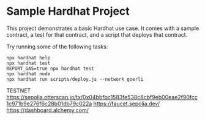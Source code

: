 # Sample Hardhat Project

This project demonstrates a basic Hardhat use case. It comes with a sample contract, a test for that contract, and a script that deploys that contract.

Try running some of the following tasks:

```shell
npx hardhat help
npx hardhat test
REPORT_GAS=true npx hardhat test
npx hardhat node
npx hardhat run scripts/deploy.js --network goerli
```

TESTNET
https://sepolia.otterscan.io/tx/0x04bbfbc1583fe538c8cbf9eb00eae2f90fcc1c971b9e276f6c28b01db79c022a
https://faucet.sepolia.dev/
https://dashboard.alchemy.com/